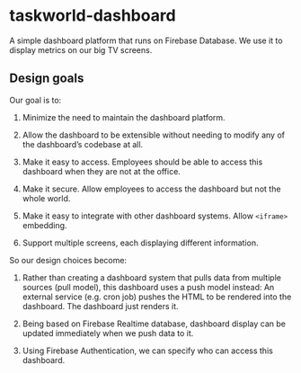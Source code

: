# taskworld-dashboard

A simple dashboard platform that runs on Firebase Database.
We use it to display metrics on our big TV screens.

## Design goals

Our goal is to:

1.  Minimize the need to maintain the dashboard platform.

2.  Allow the dashboard to be extensible without needing to modify any of the dashboard’s codebase at all.

3.  Make it easy to access. Employees should be able to access this dashboard when they are not at the office.

4.  Make it secure. Allow employees to access the dashboard but not the whole world.

5.  Make it easy to integrate with other dashboard systems. Allow `<iframe>` embedding.

6.  Support multiple screens, each displaying different information.

So our design choices become:

1.  Rather than creating a dashboard system that pulls data from multiple sources (pull model),
    this dashboard uses a push model instead:
    An external service (e.g. cron job) pushes the HTML to be rendered into the dashboard.
    The dashboard just renders it.

2.  Being based on Firebase Realtime database,
    dashboard display can be updated immediately when we push data to it.

3.  Using Firebase Authentication, we can specify who can access this dashboard.

